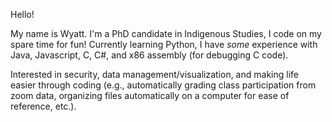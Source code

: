Hello! 

My name is Wyatt. I'm a PhD candidate in Indigenous Studies, I code on my spare time for fun! 
Currently learning Python, I have *some* experience with Java, Javascript, C, C#, and x86 assembly (for debugging C code).

Interested in security, data management/visualization, and making life easier through coding (e.g., automatically grading class participation from zoom data, organizing files automatically on a computer for ease of reference, etc.).

<!---
Wywy-1/Wywy-1 is a ✨ special ✨ repository because its `README.md` (this file) appears on your GitHub profile.
You can click the Preview link to take a look at your changes.
--->

